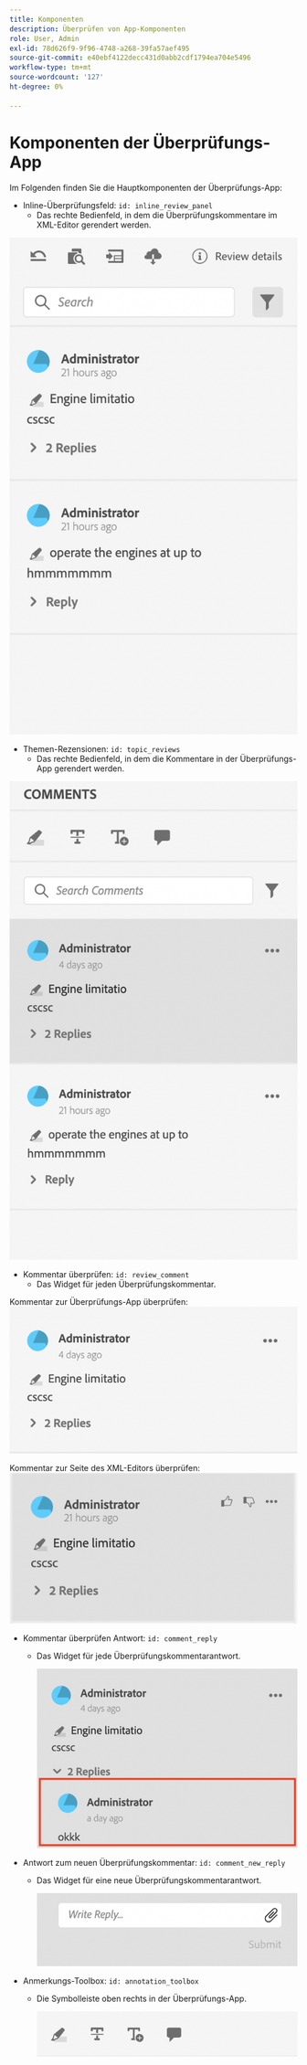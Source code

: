 ```yaml
---
title: Komponenten
description: Überprüfen von App-Komponenten
role: User, Admin
exl-id: 78d626f9-9f96-4748-a268-39fa57aef495
source-git-commit: e40ebf4122decc431d0abb2cdf1794ea704e5496
workflow-type: tm+mt
source-wordcount: '127'
ht-degree: 0%

---
```


# Komponenten der Überprüfungs-App

Im Folgenden finden Sie die Hauptkomponenten der Überprüfungs-App:

- Inline-Überprüfungsfeld: `id: inline_review_panel`
   - Das rechte Bedienfeld, in dem die Überprüfungskommentare im XML-Editor gerendert werden.

![Screenshot des Bedienfelds „Inline-Überprüfung“](./imgs/inline_review.png)

- Themen-Rezensionen: `id: topic_reviews`
   - Das rechte Bedienfeld, in dem die Kommentare in der Überprüfungs-App gerendert werden.

![Screenshot des Bedienfelds für die Themenüberprüfung](./imgs/topic_reviews.png)

- Kommentar überprüfen: `id: review_comment`
   - Das Widget für jeden Überprüfungskommentar.

Kommentar zur Überprüfungs-App überprüfen:
![Screenshot des Kommentars überprüfen](./imgs/review_comment.png)

Kommentar zur Seite des XML-Editors überprüfen:
![Screenshot des Kommentars überprüfen](./imgs/review_comment_xmleditor.png)

- Kommentar überprüfen Antwort: `id: comment_reply`
   - Das Widget für jede Überprüfungskommentarantwort.

     ![Screenshot zur Antwort auf Kommentar überprüfen](./imgs/reply.png)

- Antwort zum neuen Überprüfungskommentar: `id: comment_new_reply`
   - Das Widget für eine neue Überprüfungskommentarantwort.

     ![Screenshot mit Antwort auf neuen Kommentar](./imgs/new_reply.png)

- Anmerkungs-Toolbox: `id: annotation_toolbox`
   - Die Symbolleiste oben rechts in der Überprüfungs-App.

     ![Screenshot der Anmerkungs-Toolbox](./imgs/annotation_toolbox.png)
